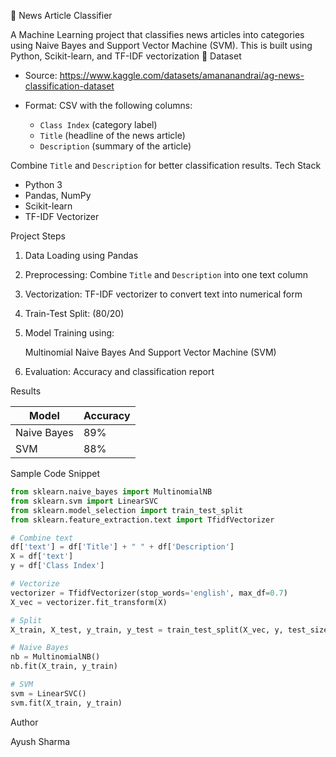 📰 News Article Classifier

A Machine Learning project that classifies news articles into categories using Naive Bayes and Support Vector Machine (SVM). This is built using Python, Scikit-learn, and TF-IDF vectorization
 📂 Dataset
* Source: https://www.kaggle.com/datasets/amananandrai/ag-news-classification-dataset
* Format: CSV with the following columns:

  * `Class Index` (category label)
  * `Title` (headline of the news article)
  * `Description` (summary of the article)

Combine `Title` and `Description` for better classification results.
Tech Stack

* Python 3
* Pandas, NumPy
* Scikit-learn
* TF-IDF Vectorizer

Project Steps

1. Data Loading using Pandas
2. Preprocessing: Combine `Title` and `Description` into one text column
3. Vectorization: TF-IDF vectorizer to convert text into numerical form
4. Train-Test Split: (80/20)
5. Model Training using:

     Multinomial Naive Bayes
     And
     Support Vector Machine (SVM)
7. Evaluation: Accuracy and classification report



 Results

| Model       | Accuracy |
| ----------- | -------- |
| Naive Bayes | 89%      |
| SVM         | 88%      |

 Sample Code Snippet

```python
from sklearn.naive_bayes import MultinomialNB
from sklearn.svm import LinearSVC
from sklearn.model_selection import train_test_split
from sklearn.feature_extraction.text import TfidfVectorizer

# Combine text
df['text'] = df['Title'] + " " + df['Description']
X = df['text']
y = df['Class Index']

# Vectorize
vectorizer = TfidfVectorizer(stop_words='english', max_df=0.7)
X_vec = vectorizer.fit_transform(X)

# Split
X_train, X_test, y_train, y_test = train_test_split(X_vec, y, test_size=0.2, random_state=42)

# Naive Bayes
nb = MultinomialNB()
nb.fit(X_train, y_train)

# SVM
svm = LinearSVC()
svm.fit(X_train, y_train)
```


Author

Ayush Sharma

